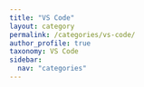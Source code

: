 ```yaml
---
title: "VS Code"
layout: category
permalink: /categories/vs-code/
author_profile: true
taxonomy: VS Code
sidebar:
  nav: "categories"
---
```

